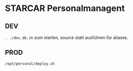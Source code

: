 # STARCAR Personalmanagent

## DEV

`. ./dev_db.sh` zum starten, source statt ausführen für aliases.

## PROD

`/opt/personal/deploy.sh`
